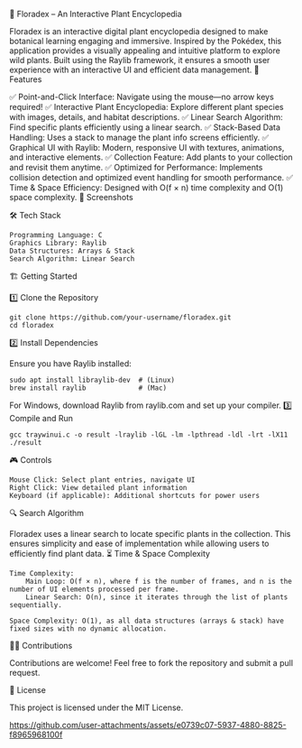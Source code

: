 🌿 Floradex – An Interactive Plant Encyclopedia

Floradex is an interactive digital plant encyclopedia designed to make botanical learning engaging and immersive. Inspired by the Pokédex, this application provides a visually appealing and intuitive platform to explore wild plants. Built using the Raylib framework, it ensures a smooth user experience with an interactive UI and efficient data management.
🚀 Features

✅ Point-and-Click Interface: Navigate using the mouse—no arrow keys required!
✅ Interactive Plant Encyclopedia: Explore different plant species with images, details, and habitat descriptions.
✅ Linear Search Algorithm: Find specific plants efficiently using a linear search.
✅ Stack-Based Data Handling: Uses a stack to manage the plant info screens efficiently.
✅ Graphical UI with Raylib: Modern, responsive UI with textures, animations, and interactive elements.
✅ Collection Feature: Add plants to your collection and revisit them anytime.
✅ Optimized for Performance: Implements collision detection and optimized event handling for smooth performance.
✅ Time & Space Efficiency: Designed with O(f × n) time complexity and O(1) space complexity.
📸 Screenshots


🛠️ Tech Stack

    Programming Language: C
    Graphics Library: Raylib
    Data Structures: Arrays & Stack
    Search Algorithm: Linear Search

🏗️ Getting Started

1️⃣ Clone the Repository

    git clone https://github.com/your-username/floradex.git
    cd floradex

2️⃣ Install Dependencies

Ensure you have Raylib installed:

    sudo apt install libraylib-dev  # (Linux)
    brew install raylib             # (Mac)

For Windows, download Raylib from raylib.com and set up your compiler.
3️⃣ Compile and Run

    gcc traywinui.c -o result -lraylib -lGL -lm -lpthread -ldl -lrt -lX11
    ./result

🎮 Controls

    Mouse Click: Select plant entries, navigate UI
    Right Click: View detailed plant information
    Keyboard (if applicable): Additional shortcuts for power users

🔍 Search Algorithm

Floradex uses a linear search to locate specific plants in the collection. This ensures simplicity and ease of implementation while allowing users to efficiently find plant data.
⏳ Time & Space Complexity

    Time Complexity:
        Main Loop: O(f × n), where f is the number of frames, and n is the number of UI elements processed per frame.
        Linear Search: O(n), since it iterates through the list of plants sequentially.

    Space Complexity: O(1), as all data structures (arrays & stack) have fixed sizes with no dynamic allocation.

👨‍💻 Contributions

Contributions are welcome! Feel free to fork the repository and submit a pull request.

📜 License


This project is licensed under the MIT License.




https://github.com/user-attachments/assets/e0739c07-5937-4880-8825-f8965968100f




